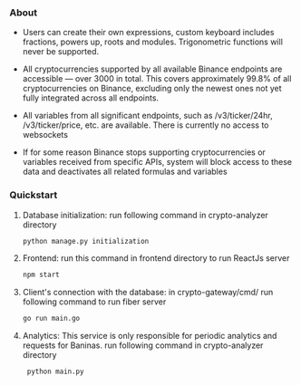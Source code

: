 


### About

- Users can create their own expressions, custom keyboard includes fractions,
powers up, roots and modules. Trigonometric functions will never be supported.

- All cryptocurrencies supported by all available Binance endpoints are accessible — over 3000 in total.
This covers approximately 99.8% of all cryptocurrencies on Binance, excluding only the newest ones not yet fully integrated across all endpoints.

- All variables from all significant endpoints, such as /v3/ticker/24hr, /v3/ticker/price, etc. are available. There is currently no access to websockets

- If for some reason Binance stops supporting cryptocurrencies or variables received from specific APIs,
system will block access to these data and deactivates all related formulas and variables


### Quickstart

1) Database initialization: run following command in crypto-analyzer directory
    ```bash 
    python manage.py initialization
   ```

2) Frontend: run this command in frontend directory to run ReactJs server 
    ```bash 
    npm start
   ```

3) Client's connection with the database: in crypto-gateway/cmd/ run following command to run fiber server
    ```bash 
    go run main.go
   ```

4) Analytics: This service is only responsible for periodic analytics and requests for Baninas.
   run following command in crypto-analyzer directory 
   ```bash 
    python main.py
   ```
